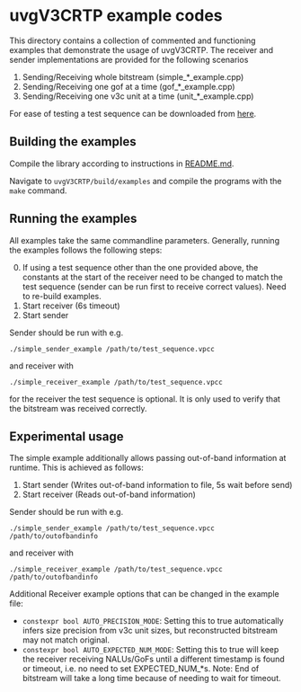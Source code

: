 # uvgV3CRTP example codes

This directory contains a collection of commented and functioning examples that demonstrate the usage of uvgV3CRTP. The receiver and sender implementations are provided for the following scenarios

1. Sending/Receiving whole bitstream (simple_*_example.cpp)
2. Sending/Receiving one gof at a time (gof_*_example.cpp)
3. Sending/Receiving one v3c unit at a time (unit_*_example.cpp)

For ease of testing a test sequence can be downloaded from [here](https://ultravideo.fi/uvgRTP_example_sequence_longdress.vpcc).

## Building the examples

Compile the library according to instructions in [README.md](../README.md).

Navigate to `uvgV3CRTP/build/examples` and compile the programs with the `make` command.

## Running the examples

All examples take the same commandline parameters. Generally, running the examples follows the following steps:

0. If using a test sequence other than the one provided above, the constants at the start of the receiver need to be changed to match the test sequence (sender can be run first to receive correct values). Need to re-build examples.
1. Start receiver (6s timeout)
2. Start sender

Sender should be run with e.g.
```
./simple_sender_example /path/to/test_sequence.vpcc
```

and receiver with
```
./simple_receiver_example /path/to/test_sequence.vpcc
```
for the receiver the test sequence is optional. It is only used to verify that the bitstream was received correctly.

## Experimental usage

The simple example additionally allows passing out-of-band information at runtime. This is achieved as follows:

1. Start sender (Writes out-of-band information to file, 5s wait before send)
2. Start receiver (Reads out-of-band information)

Sender should be run with e.g.
```
./simple_sender_example /path/to/test_sequence.vpcc /path/to/outofbandinfo
```

and receiver with
```
./simple_receiver_example /path/to/test_sequence.vpcc  /path/to/outofbandinfo
```

Additional Receiver example options that can be changed in the example file:
- ```constexpr bool AUTO_PRECISION_MODE```: Setting this to true automatically infers size precision from v3c unit sizes, but reconstructed bitstream may not match original.
- ```constexpr bool AUTO_EXPECTED_NUM_MODE```: Setting this to true will keep the receiver receiving NALUs/GoFs until a different timestamp is found or timeout, i.e. no need to set EXPECTED_NUM_*s. Note: End of bitstream will take a long time because of needing to wait for timeout.